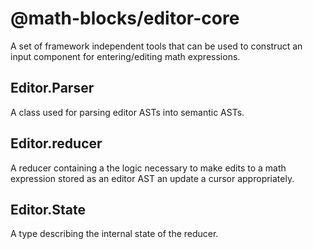# @math-blocks/editor-core

A set of framework independent tools that can be used to construct an input
component for entering/editing math expressions.

## Editor.Parser

A class used for parsing editor ASTs into semantic ASTs.

## Editor.reducer

A reducer containing a the logic necessary to make edits to a math expression
stored as an editor AST an update a cursor appropriately.

## Editor.State

A type describing the internal state of the reducer.
